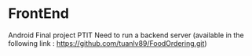 # FrontEnd
Android Final project PTIT
Need to run a backend server (available in the following link : https://github.com/tuanlv89/FoodOrdering.git)
